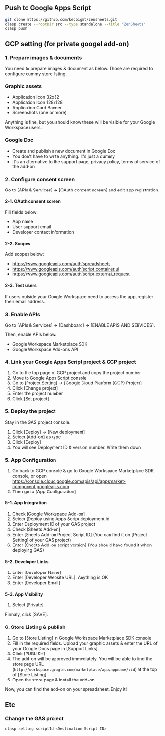 ## Push to Google Apps Script

```bash
git clone https://github.com/kecbigmt/zensheets.git
clasp create --rootDir src --type standalone --title "ZenSheets"
clasp push
```

## GCP setting (for private googel add-on)
### 1. Prepare images & documents
You need to prepare images & document as below.
Those are required to configure dummy store listing.

### Graphic assets
- Application Icon 32x32
- Application Icon 128x128
- Application Card Banner
- Screenshots (one or more)

Anything is fine, but you should know these will be visible for your Google Workspace users.

### Google Doc
- Create and publish a new document in Google Doc
- You don't have to write anything. It's just a dummy
- It's an alternative to the support page, privacy policy, terms of service of the add-on

### 2. Configure consent screen
Go to [APIs & Services] -> [OAuth concent screen] and edit app registration.

#### 2-1. OAuth consent screen
Fill fields below:
- App name
- User support email
- Developer contact information

#### 2-2. Scopes
Add scopes below:
- https://www.googleapis.com/auth/spreadsheets
- https://www.googleapis.com/auth/script.container.ui
- https://www.googleapis.com/auth/script.external_request

#### 2-3. Test users
If users outside your Google Workspace need to access the app, register their email address.

### 3. Enable APIs
Go to [APIs & Services] -> [Dashboard] -> [ENABLE APIS AND SERVICES].

Then, enable APIs below:
- Google Workspace Marketplace SDK
- Google Workspace Add-ons API

### 4. Link your Google Apps Script project & GCP project
1. Go to the top page of GCP project and copy the project number
2. Move to Google Apps Script console
3. Go to [Project Setting] -> [Google Cloud Platform (GCP) Project]
4. Click [Change project]
5. Enter the project number
6. Click [Set project]

### 5. Deploy the project
Stay in the GAS project console.

1. Click [Deploy] -> [New deployment]
2. Select [Add-on] as type
3. Click [Deploy]
4. You will see Deployment ID & version number. Write them down

### 5. App Configuration
1. Go back to GCP console & go to Google Workspace Marketplace SDK console, or open https://console.cloud.google.com/apis/api/appsmarket-component.googleapis.com
2. Then go to [App Configuration]

#### 5-1. App Integration
1. Check [Google Workspace Add-on]
2. Select [Deploy using Apps Script deployment id]
3. Enter Deployment ID of your GAS project
4. Check [Sheets Add-on]
5. Enter [Sheets Add-on Project Script ID] (You can find it on [Project Setting] of your GAS project)
6. Enter [Sheets Add-on script version] (You should have found it when deploying GAS)

#### 5-2. Developer Links
1. Enter [Developer Name]
2. Enter [Developer Website URL]. Anything is OK
3. Enter [Developer Email]

#### 5-3. App Visibility
1. Select [Private]

Finnaly, click [SAVE].

### 6. Store Listing & publish
1. Go to [Store Listing] in Google Workspace Marketplace SDK console
2. Fill in the required fields. Upload your graphic assets & enter the URL of your Google Docs page in [Support Links]
3. Click [PUBLISH]
4. The add-on will be approved immediately. You will be able to find the store page URL (`http://workspace.google.com/marketplace/app/appname/:id`) at the top of [Store Listing]
5. Open the store page & install the add-on

Now, you can find the add-on on your spreadsheet. Enjoy it!

## Etc
### Change the GAS project

```bash
clasp setting scriptId <Destination Script ID>
```
